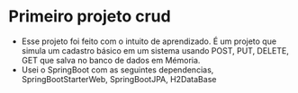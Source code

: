 # Primeiro projeto crud
* Esse projeto foi feito com o intuito de aprendizado. É um projeto que simula um cadastro básico em um sistema usando POST, PUT, DELETE, GET que salva no banco de dados em Mémoria.
* Usei o SpringBoot com as seguintes dependencias, SpringBootStarterWeb, SpringBootJPA, H2DataBase

